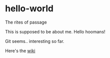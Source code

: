 # hello-world
The rites of passage

This is supposed to be about me. Hello hoomans!

Git seems.. interesting so far.

Here's the [wiki](https://github.com/Erisred/hello-world/wiki)
